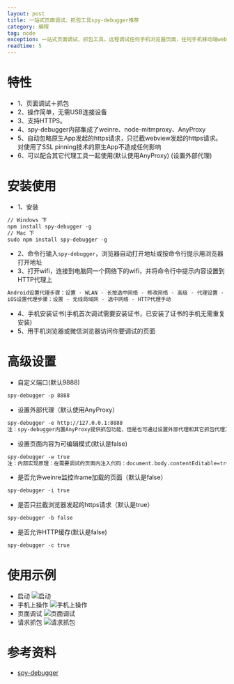 ```yaml
---
layout: post
title: 一站式页面调试、抓包工具spy-debugger推荐
category: 编程
tag: node
exception: 一站式页面调试、抓包工具。远程调试任何手机浏览器页面，任何手机移动端webview（如：微信，HybirdApp等）。支持HTTP/HTTPS，无需USB连接设备。
readtime: 5
---
```


# 特性
* 1、页面调试＋抓包
* 2、操作简单，无需USB连接设备
* 3、支持HTTPS。
* 4、spy-debugger内部集成了weinre、node-mitmproxy、AnyProxy
* 5、自动忽略原生App发起的https请求，只拦截webview发起的https请求。对使用了SSL pinning技术的原生App不造成任何影响
* 6、可以配合其它代理工具一起使用(默认使用AnyProxy) (设置外部代理)

# 安装使用
* 1、安装
```html
// Windows 下
npm install spy-debugger -g
// Mac 下
sudo npm install spy-debugger -g
```
* 2、命令行输入`spy-debugger`，浏览器自动打开地址或按命令行提示用浏览器打开地址
* 3、打开wifi，连接到电脑同一个网络下的wifi，并将命令行中提示内容设置到HTTP代理上
```html
Android设置代理步骤：设置 - WLAN - 长按选中网络 - 修改网络 - 高级 - 代理设置 - 手动
iOS设置代理步骤：设置 - 无线局域网 - 选中网络 - HTTP代理手动
```
* 4、手机安装证书(手机首次调试需要安装证书，已安装了证书的手机无需重复安装)
* 5、用手机浏览器或微信浏览器访问你要调试的页面

# 高级设置
* 自定义端口(默认9888)
```html
spy-debugger -p 8888
```
* 设置外部代理（默认使用AnyProxy）
```html
spy-debugger -e http://127.0.0.1:8888
注：spy-debugger内置AnyProxy提供抓包功能，但是也可通过设置外部代理和其它抓包代理工具一起使用，如：Charles、Fiddler
```
* 设置页面内容为可编辑模式(默认是false)
```html
spy-debugger -w true
注：内部实现原理：在需要调试的页面内注入代码：document.body.contentEditable=true。暂不支持使用了iscroll框架的页面。
```
* 是否允许weinre监控iframe加载的页面（默认是false）
```html
spy-debugger -i true
```
* 是否只拦截浏览器发起的https请求（默认是true）
```html
spy-debugger -b false
```
* 是否允许HTTP缓存(默认是false)
```html
spy-debugger -c true
```

# 使用示例
* 启动
![启动](https://raw.githubusercontent.com/yzsunlei/yzsunlei.github.io/master/_files/2017/20170726195806.png)
* 手机上操作
![手机上操作](https://raw.githubusercontent.com/yzsunlei/yzsunlei.github.io/master/_files/2017/20170726200442.jpg)
* 页面调试
![页面调试](https://raw.githubusercontent.com/yzsunlei/yzsunlei.github.io/master/_files/2017/20170726200340.png)
* 请求抓包
![请求抓包](https://raw.githubusercontent.com/yzsunlei/yzsunlei.github.io/master/_files/2017/20170726200335.png)

# 参考资料
* [spy-debugger](https://www.npmjs.com/package/spy-debugger)
